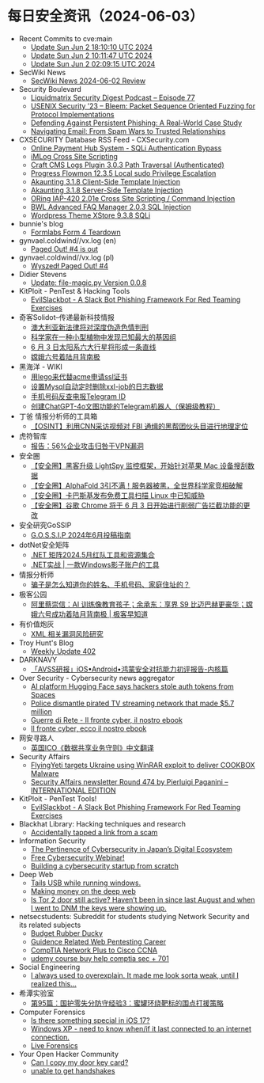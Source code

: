 # 每日安全资讯（2024-06-03）

- Recent Commits to cve:main
  - [Update Sun Jun  2 18:10:10 UTC 2024](https://github.com/trickest/cve/commit/87cec7d04fc77896b852a60f7cc46609c3c92db1)
  - [Update Sun Jun  2 10:11:47 UTC 2024](https://github.com/trickest/cve/commit/de02c7e8bb4f8a97bbe059a525a8c08213c82952)
  - [Update Sun Jun  2 02:09:15 UTC 2024](https://github.com/trickest/cve/commit/fc469ab809724d0755b75eaee423d51ab61d2761)
- SecWiki News
  - [SecWiki News 2024-06-02 Review](http://www.sec-wiki.com/?2024-06-02)
- Security Boulevard
  - [Liquidmatrix Security Digest Podcast – Episode 77](https://securityboulevard.com/2024/06/liquidmatrix-security-digest-podcast-episode-77/)
  - [USENIX Security ’23 – Bleem: Packet Sequence Oriented Fuzzing for Protocol Implementations](https://securityboulevard.com/2024/06/usenix-security-23-bleem-packet-sequence-oriented-fuzzing-for-protocol-implementations/)
  - [Defending Against Persistent Phishing: A Real-World Case Study](https://securityboulevard.com/2024/06/defending-against-persistent-phishing-a-real-world-case-study/)
  - [Navigating Email: From Spam Wars to Trusted Relationships](https://securityboulevard.com/2024/06/navigating-email-from-spam-wars-to-trusted-relationships/)
- CXSECURITY Database RSS Feed - CXSecurity.com
  - [Online Payment Hub System - SQLi Authentication Bypass](https://cxsecurity.com/issue/WLB-2024060009)
  - [iMLog Cross Site Scripting](https://cxsecurity.com/issue/WLB-2024060008)
  - [Craft CMS Logs Plugin 3.0.3 Path Traversal (Authenticated)](https://cxsecurity.com/issue/WLB-2024060007)
  - [Progress Flowmon 12.3.5 Local sudo Privilege Escalation](https://cxsecurity.com/issue/WLB-2024060006)
  - [Akaunting 3.1.8 Client-Side Template Injection](https://cxsecurity.com/issue/WLB-2024060005)
  - [Akaunting 3.1.8 Server-Side Template Injection](https://cxsecurity.com/issue/WLB-2024060004)
  - [ORing IAP-420 2.01e Cross Site Scripting / Command Injection](https://cxsecurity.com/issue/WLB-2024060003)
  - [BWL Advanced FAQ Manager 2.0.3 SQL Injection](https://cxsecurity.com/issue/WLB-2024060002)
  - [Wordpress Theme XStore 9.3.8 SQLi](https://cxsecurity.com/issue/WLB-2024060001)
- bunnie's blog
  - [Formlabs Form 4 Teardown](https://www.bunniestudios.com/blog/2024/formlabs-form-4-teardown/)
- gynvael.coldwind//vx.log (en)
  - [Paged Out! #4 is out](https://gynvael.coldwind.pl/?id=786)
- gynvael.coldwind//vx.log (pl)
  - [Wyszedł Paged Out! #4](https://gynvael.coldwind.pl/?id=787)
- Didier Stevens
  - [Update: file-magic.py Version 0.0.8](https://blog.didierstevens.com/2024/06/02/update-file-magic-py-version-0-0-8/)
- KitPloit - PenTest &amp; Hacking Tools
  - [EvilSlackbot - A Slack Bot Phishing Framework For Red Teaming Exercises](http://www.kitploit.com/2024/06/evilslackbot-slack-bot-phishing.html)
- 奇客Solidot–传递最新科技情报
  - [澳大利亚新法律将对深度伪造色情判刑](https://www.solidot.org/story?sid=78332)
  - [科学家在一种小型植物中发现已知最大的基因组](https://www.solidot.org/story?sid=78331)
  - [6 月 3 日太阳系六大行星将形成一条直线](https://www.solidot.org/story?sid=78330)
  - [嫦娥六号着陆月背南极](https://www.solidot.org/story?sid=78329)
- 黑海洋 - WIKI
  - [用lego来代替acme申请ssl证书](https://www.upx8.com/4185)
  - [设置Mysql自动定时删除xxl-job的日志数据](https://www.upx8.com/4184)
  - [手机号码反查电报Telegram ID](https://www.upx8.com/4183)
  - [创建ChatGPT-4o文图功能的Telegram机器人（保姆级教程）](https://www.upx8.com/4182)
- 丁爸 情报分析师的工具箱
  - [【OSINT】利用CNN采访视频对 FBI 通缉的黑帮团伙头目进行地理定位](https://mp.weixin.qq.com/s?__biz=MzI2MTE0NTE3Mw==&mid=2651144094&idx=1&sn=b496c7f50183e5dd4a767c05692181e9&chksm=f1af48a4c6d8c1b20ae3a43171133a8659c4c5ead685aba9cd60837abd1d10ed5d5d98ca1263&scene=58&subscene=0#rd)
- 虎符智库
  - [报告：56%企业攻击归咎于VPN漏洞](https://mp.weixin.qq.com/s?__biz=MzIwNjYwMTMyNQ==&mid=2247490188&idx=1&sn=679dd6cd3c5709c5be34d4732822265e&chksm=971e778ea069fe983a286f643062ca03d66c6ed85d0b9c94469ee9d959ea6481476b32cae31f&scene=58&subscene=0#rd)
- 安全圈
  - [【安全圈】黑客升级 LightSpy 监控框架，开始针对苹果 Mac 设备搜刮数据](https://mp.weixin.qq.com/s?__biz=MzIzMzE4NDU1OQ==&mid=2652061026&idx=1&sn=027c3587b59ca417aa5dea4c211be12e&chksm=f36e1122c4199834dd49688eb4c74a135e8721939bd0e21b1df7bbf4e9e11db0517f5d98e663&scene=58&subscene=0#rd)
  - [【安全圈】AlphaFold 3引不满！服务器被黑，全世界科学家竞相破解](https://mp.weixin.qq.com/s?__biz=MzIzMzE4NDU1OQ==&mid=2652061026&idx=2&sn=54d7ee65480433bfbdb4919869e1427f&chksm=f36e1122c4199834abda694f8e4dcd58ce136d4440dc726e91628adbea5b72182e51c2d2c37c&scene=58&subscene=0#rd)
  - [【安全圈】卡巴斯基发布免费工具扫描 Linux 中已知威胁](https://mp.weixin.qq.com/s?__biz=MzIzMzE4NDU1OQ==&mid=2652061026&idx=3&sn=7f5b3a4a4c5c0aeb25704a7af063d290&chksm=f36e1122c41998348c4acedd606d12e424c88f7a5a4214d4081d8bb7bc51b740af623264a5d6&scene=58&subscene=0#rd)
  - [【安全圈】谷歌 Chrome 将于 6 月 3 日开始进行削弱广告拦截功能的更改](https://mp.weixin.qq.com/s?__biz=MzIzMzE4NDU1OQ==&mid=2652061026&idx=4&sn=9176703110ebf28cc00d36c3b30f2164&chksm=f36e1122c4199834b0d63daebf65142ff60af9ac5aa2dee5c6f31a78526db0ae3f2232816b7d&scene=58&subscene=0#rd)
- 安全研究GoSSIP
  - [G.O.S.S.I.P 2024年6月投稿指南](https://mp.weixin.qq.com/s?__biz=Mzg5ODUxMzg0Ng==&mid=2247498169&idx=1&sn=c33f635a864eb73857b9a2eb16d9219b&chksm=c063d760f7145e761a5fe56e86c225a76a3c025ad640b119acc31ba93187cdc4ff7d3e6c8e36&scene=58&subscene=0#rd)
- dotNet安全矩阵
  - [.NET 矩阵2024.5月红队工具和资源集合](https://mp.weixin.qq.com/s?__biz=MzUyOTc3NTQ5MA==&mid=2247492289&idx=1&sn=300a00027951a7f9bac5ae2a64017fc9&chksm=fa594c2ccd2ec53a5a1a37f5c7eff575068920b8bad51739fa7315ac27a408531dfd2c02c673&scene=58&subscene=0#rd)
  - [.NET实战 | 一款Windows影子账户的工具](https://mp.weixin.qq.com/s?__biz=MzUyOTc3NTQ5MA==&mid=2247492289&idx=2&sn=f4c4f942c250e4ed579012cb45623a4e&chksm=fa594c2ccd2ec53a9ede34582ced1ba06818c06a969483e82f013099d99f3ac422d444f805d9&scene=58&subscene=0#rd)
- 情报分析师
  - [骗子是怎么知道你的姓名、手机号码、家庭住址的？](https://mp.weixin.qq.com/s?__biz=MzA3Mjc1MTkwOA==&mid=2650550967&idx=1&sn=0711cd8e2d562c1b3901a188dc26fbd4&chksm=87111cfcb06695eae78576a0d1885e1ec2fa812c7c4f5885c2aaf6b50ddb1c66386976362dd3&scene=58&subscene=0#rd)
- 极客公园
  - [阿里蔡崇信：AI 训练像教育孩子；余承东：享界 S9 比迈巴赫更豪华；嫦娥六号成功着陆月背南极 | 极客早知道](https://mp.weixin.qq.com/s?__biz=MTMwNDMwODQ0MQ==&mid=2653043003&idx=1&sn=02bd626b9eee3b4bbd904a6ad8b7fce9&chksm=7e57448d4920cd9b00662280e6acc583d226764ff4ba97843dceb2f35440d8ce06092f28b58d&scene=58&subscene=0#rd)
- 有价值炮灰
  - [XML 相关漏洞风险研究](https://mp.weixin.qq.com/s?__biz=MzA3MzU1MDQwOA==&mid=2247484988&idx=1&sn=0aeb2158b68b18db537c9694446cf052&chksm=9f0c191ba87b900dc17943cbe32151b713d4a7ae6295657deb9614b1a2f01641652dc9234782&scene=58&subscene=0#rd)
- Troy Hunt's Blog
  - [Weekly Update 402](https://www.troyhunt.com/weekly-update-402/)
- DARKNAVY
  - [「AVSS研报」iOS•Android•鸿蒙安全对抗能力初评报告-内核篇](https://mp.weixin.qq.com/s?__biz=MzkyMjM5MTk3NQ==&mid=2247485773&idx=1&sn=da3dd8be7ee3a6fabce17efcad7b91ed&chksm=c1f44d85f683c493508f09ecfcfb628efac292f46bee1ba680f614fb413b4889f83e33a4fa2d&scene=58&subscene=0#rd)
- Over Security - Cybersecurity news aggregator
  - [AI platform Hugging Face says hackers stole auth tokens from Spaces](https://www.bleepingcomputer.com/news/security/ai-platform-hugging-face-says-hackers-stole-auth-tokens-from-spaces/)
  - [Police dismantle pirated TV streaming network that made $5.7 million](https://www.bleepingcomputer.com/news/legal/police-dismantle-pirated-tv-streaming-network-that-made-57-million/)
  - [Guerre di Rete - Il fronte cyber, il nostro ebook](https://guerredirete.substack.com/p/guerre-di-rete-il-fronte-cyber-il)
  - [Il fronte cyber, ecco il nostro ebook](https://www.guerredirete.it/il-fronte-cyber-ecco-il-nostro-ebook/)
- 网安寻路人
  - [英国ICO《数据共享业务守则》中文翻译](https://mp.weixin.qq.com/s?__biz=MzIxODM0NDU4MQ==&mid=2247503814&idx=1&sn=4b4122cae4ecb285d7688b1e106a8156&chksm=97e9722ca09efb3adc1debd77760f6d12826961deab2f672a8b5e5a02fd2f6d85c0667345e70&scene=58&subscene=0#rd)
- Security Affairs
  - [FlyingYeti targets Ukraine using WinRAR exploit to deliver COOKBOX Malware](https://securityaffairs.com/164017/hacking/flyingyeti-targets-ukraine.html)
  - [Security Affairs newsletter Round 474 by Pierluigi Paganini – INTERNATIONAL EDITION](https://securityaffairs.com/164015/breaking-news/security-affairs-newsletter-round-474-by-pierluigi-paganini-international-edition.html)
- KitPloit - PenTest Tools!
  - [EvilSlackbot - A Slack Bot Phishing Framework For Red Teaming Exercises](http://www.kitploit.com/2024/06/evilslackbot-slack-bot-phishing.html)
- Blackhat Library: Hacking techniques and research
  - [Accidentally tapped a link from a scam](https://www.reddit.com/r/blackhat/comments/1d6ckc5/accidentally_tapped_a_link_from_a_scam/)
- Information Security
  - [The Pertinence of Cybersecurity in Japan’s Digital Ecosystem](https://www.reddit.com/r/Information_Security/comments/1d6lyjc/the_pertinence_of_cybersecurity_in_japans_digital/)
  - [Free Cybersecurity Webinar!](https://www.reddit.com/r/Information_Security/comments/1d63nvl/free_cybersecurity_webinar/)
  - [Building a cybersecurity startup from scratch](https://www.reddit.com/r/Information_Security/comments/1d62nyd/building_a_cybersecurity_startup_from_scratch/)
- Deep Web
  - [Tails USB while running windows.](https://www.reddit.com/r/deepweb/comments/1d6ks7n/tails_usb_while_running_windows/)
  - [Making money on the deep web](https://www.reddit.com/r/deepweb/comments/1d665l3/making_money_on_the_deep_web/)
  - [Is Tor 2 door still active? Haven’t been in since last August and when I went to DNM the keys were showing up.](https://www.reddit.com/r/deepweb/comments/1d6cn7n/is_tor_2_door_still_active_havent_been_in_since/)
- netsecstudents: Subreddit for students studying Network Security and its related subjects
  - [Budget Rubber Ducky](https://www.reddit.com/r/netsecstudents/comments/1d69a28/budget_rubber_ducky/)
  - [Guidence Related Web Pentesting Career](https://www.reddit.com/r/netsecstudents/comments/1d64lgt/guidence_related_web_pentesting_career/)
  - [CompTIA Network Plus to Cisco CCNA](https://www.reddit.com/r/netsecstudents/comments/1d62oq7/comptia_network_plus_to_cisco_ccna/)
  - [udemy course buy help comptia sec + 701](https://www.reddit.com/r/netsecstudents/comments/1d6bsbv/udemy_course_buy_help_comptia_sec_701/)
- Social Engineering
  - [I always used to overexplain. It made me look sorta weak, until I realized this…](https://www.reddit.com/r/SocialEngineering/comments/1d6pi22/i_always_used_to_overexplain_it_made_me_look/)
- 希潭实验室
  - [第95篇：国护零失分防守经验3：蜜罐环绕靶标的围点打援策略](https://mp.weixin.qq.com/s?__biz=MzkzMjI1NjI3Ng==&mid=2247486745&idx=1&sn=a762b46ce5a534369bef6c0f647ac478&chksm=c25fc262f5284b740a282ba89b326e1d16396bddc373b64ae9fa04678532c59ba080933984ac&scene=58&subscene=0#rd)
- Computer Forensics
  - [Is there something special in iOS 17?](https://www.reddit.com/r/computerforensics/comments/1d6a6uh/is_there_something_special_in_ios_17/)
  - [Windows XP - need to know when/if it last connected to an internet connection.](https://www.reddit.com/r/computerforensics/comments/1d67q9h/windows_xp_need_to_know_whenif_it_last_connected/)
  - [Live Forensics](https://www.reddit.com/r/computerforensics/comments/1d69i9z/live_forensics/)
- Your Open Hacker Community
  - [Can I copy my door key card?](https://www.reddit.com/r/HowToHack/comments/1d6m67u/can_i_copy_my_door_key_card/)
  - [unable to get handshakes](https://www.reddit.com/r/HowToHack/comments/1d69dlo/unable_to_get_handshakes/)
